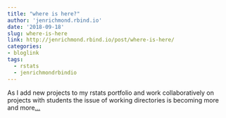 ```yaml
---
title: "where is here?"
author: 'jenrichmond.rbind.io'
date: '2018-09-18'
slug: where-is-here
link: http://jenrichmond.rbind.io/post/where-is-here/
categories:
- bloglink
tags:
  - rstats
  - jenrichmondrbindio
---
```


As I add new projects to my rstats portfolio and work collaboratively on projects with students the issue of working directories is becoming more and more[... <i class="fas fa-external-link-alt"></i>](http://jenrichmond.rbind.io/post/where-is-here/)

